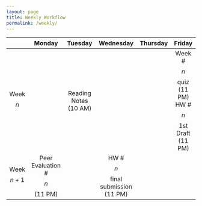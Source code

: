 ```yaml
---
layout: page
title: Weekly Workflow 
permalink: /weekly/
---
```

|  | Monday | Tuesday | Wednesday | Thursday | Friday |
|:---:|:---:|:---:|:---:|:---:|:---:|
| Week $$n$$ |  | Reading Notes (10 AM) |  |  | Week #$$n$$ quiz (11 PM) HW #$$n$$ 1st Draft (11 PM) |
| Week $$n+1$$ | Peer Evaluation #$$n$$ (11 PM) |  | HW #$$n$$ final submission (11 PM) |  |  |
